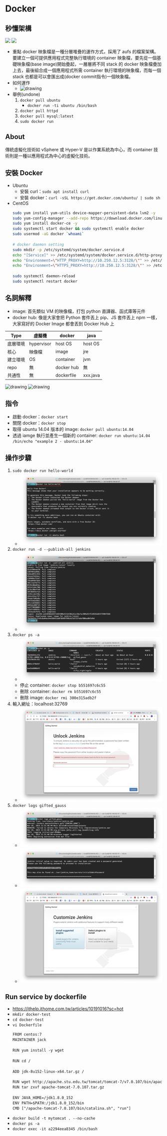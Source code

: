 # Docker
## 秒懂架構
![](https://s4.itho.me/sites/default/files/styles/picture_size_large/public/field/image/683-封面故事-P34-%28960%29.png?itok=ODsaV2LW)
![](https://ithelp.ithome.com.tw/upload/images/20171205/20103456jl9BuRvKSl.png)

- 重點
docker 映象檔是一種分層堆疊的運作方式，採用了 aufs 的檔案架構。要建立一個可提供應用程式完整執行環境的 container 映象檔，要先從一個基礎映象檔(base image)開始疊起，一層層將不同 stack 的 docker 映象檔疊加上去，最後組合成一個應用程式所需 container 執行環境的映象檔，而每一個 stack 也都是可以會匯出成(docker commit指令)一個映象檔。
- 如何運作
    - <img src="https://miro.medium.com/max/1146/1*yt8ZJdhZ5n6OJAWDUyZS6w.png" alt="drawing" width="700" board="1"/>
- 舉例(undone)
    1. `docker pull ubuntu`
        - `docker run -ti ubuntu /bin/bash`
    2. `docker pull httpd`
    3. `docker pull mysql:latest`
    4. `sudo docker run`

## About
傳統虛擬化技術如 vSphere 或 Hyper-V 是以作業系統為中心，而 container 技術則是一種以應用程式為中心的虛擬化技術。

## 安裝 Docker
- Ubuntu
    - 安裝 curl：`sudo apt install curl`
    - 安裝 docker：`curl -sSL https://get.docker.com/ubuntu/ | sudo sh`
- CentOS
    ```bash
    sudo yum install yum-utils device-mapper-persistent-data lvm2 -y
    sudo yum-config-manager --add-repo https://download.docker.com/linux/centos/docker-ce.repo
    sudo yum install docker-ce -y
    sudo systemctl start docker && sudo systemctl enable docker
    sudo usermod -aG docker `whoami`

    # docker daemon setting
    sudo mkdir -p /etc/systemd/system/docker.service.d
    echo "[Service]" >> /etc/systemd/system/docker.service.d/http-proxy.conf
    echo "Environment=\"HTTP_PROXY=http://10.250.12.5:3128/\"" >> /etc/systemd/system/docker.service.d/http-proxy.conf
    echo "Environment=\"HTTPS_PROXY=http://10.250.12.5:3128/\"" >> /etc/systemd/system/docker.service.d/http-proxy.conf

    sudo systemctl daemon-reload
    sudo systemctl restart docker
    ```

## 名詞解釋
- image: 首先類似 VM 的映像檔，打包 python 直譯器、函式庫等元件
- docker hub: 像是大家會把 Python 套件丟上 pip、JS 套件丟上 npm 一樣，大家寫好的 Docker Image 都會丟到 Docker Hub 上

| Type | 虛擬機        | docker     | java     |
|------|------------|------------|----------|
| 底層環境 | hypervisor | host OS    | host OS  |
| 核心   | 映像檔        | image      | jre      |
| 建立環境 | OS         | container  | jvm      |
| repo | 無          | docker hub | 無        |
| 共通性  | 無          | dockerfile | xxx.java |

<div>
<img src="https://blog.gtwang.org/wp-content/uploads/2017/06/virtual-machine-20170625-1.png" alt="drawing" width="300" board="1"/>
<img src="https://blog.gtwang.org/wp-content/uploads/2017/06/docker-container-20170625-1.png" alt="drawing" width="300" board="1"/>
</div>

## 指令
- 啟動 docker：`docker start`
- 關閉 docker：`docker stop`
- 取得 ubuntu 14.04 版本的 image: `docker pull ubuntu:14.04`
- 透過 iamge 執行並產生一個新的 container: `docker run ubuntu:14.04 /bin/echo "example 2 - ubuntu:14.04"`

## 操作步驟
1. `sudo docker run hello-world`
    - ![](../../img/docker/run-hello-world.png)
2. `docker run -d --publish-all jenkins`
    - ![](../../img/docker/jenkins.png)
3. `docker ps -a`
    - ![](../../img/docker/docker-list.png)
    - 停止 container: `docker stop b551697c6c55`
    - 刪除 container: `docker rm b551697c6c55`
    - 刪除 image: `docker rmi 300e315adb2f`
4. 輸入網址：localhost:32769
    - ![](../../img/docker/login-page.png)
5. `docker logs gifted_gauss`
    - ![](../../img/docker/get-password.png)
    - ![](../../img/docker/copy-password.png)
    - ![](../../img/docker/finish.png)

## Run service by dockerfile
- https://ithelp.ithome.com.tw/articles/10191016?sc=hot
- `mkdir docker-test`
- `cd docker-test`
- `vi Dockerfile`
    ```txt
    FROM centos:7
    MAINTAINER jack

    RUN yum install -y wget

    RUN cd /

    ADD jdk-8u152-linux-x64.tar.gz /

    RUN wget http://apache.stu.edu.tw/tomcat/tomcat-7/v7.0.107/bin/apache-tomcat-7.0.107.tar.gz
    RUN tar zxvf apache-tomcat-7.0.107.tar.gz

    ENV JAVA_HOME=/jdk1.8.0_152
    ENV PATH=$PATH:/jdk1.8.0_152/bin
    CMD ["/apache-tomcat-7.0.107/bin/catalina.sh", "run"]
    ```
- `docker build -t mytomcat . --no-cache`
- `docker ps -a`
- `docker exec -it a2294eea8345 /bin/bash`